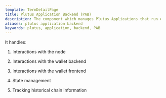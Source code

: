 ```yaml
---
template: TermDetailPage
title: Plutus Application Backend (PAB)
description: The component which manages Plutus Applications that run on users' machines. 
aliases: plutus application backend
keywords: plutus, application, backend, PAB
---
```


It handles:

1. Interactions with the node

2. Interactions with the wallet backend

3. Interactions with the wallet frontend

4. State management

5. Tracking historical chain information